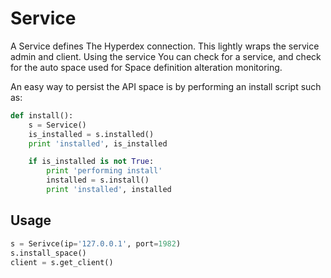 # Service

A Service defines The Hyperdex connection. This lightly wraps the service admin and client. Using the service You can check for a service, and check for the auto space used for Space definition alteration monitoring.

An easy way to persist the API space is by performing an install script such as:

```python
def install():
    s = Service()
    is_installed = s.installed()
    print 'installed', is_installed

    if is_installed is not True:
        print 'performing install'
        installed = s.install()
        print 'installed', installed
```


## Usage

```python
s = Serivce(ip='127.0.0.1', port=1982)
s.install_space()
client = s.get_client()
```

